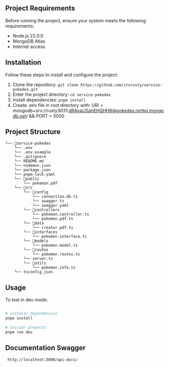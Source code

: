 ## Project Requirements

Before running the project, ensure your system meets the following requirements:

- Node.js 22.0.0
- MongoDB Atlas
- Internet access

## Installation

Follow these steps to install and configure the project:

1. Clone the repository: `git clone https://github.com/itsrusty/service-pokedex.git`
2. Enter the project directory: `cd service-pokedex`
3. Install dependencies: `pnpm install`
4. Create .env file in root directory with: URI = mongodb+srv://rusty3031:dRAvaIJ5ahEHQHH6@pokedex.rsrttpi.mongodb.net/ && PORT = 5000


## Project Structure

```
└── 📁service-pokedex
    └── .env
    └── .env.example
    └── .gitignore
    └── README.md
    └── nodemon.json
    └── package.json
    └── pnpm-lock.yaml
    └── 📁public
        └── pokemon.pdf
    └── 📁src
        └── 📁config
            └── connection.db.ts
            └── swagger.ts
            └── swagger.yaml
        └── 📁controllers
            └── pokemon.controller.ts
            └── pokemon.pdf.ts
        └── 📁data
            └── creator.pdf.ts
        └── 📁interfaces
            └── pokemon.interface.ts
        └── 📁models
            └── pokemon.model.ts
        └── 📁routes
            └── pokemon.routes.ts
        └── server.ts
        └── 📁utils
            └── pokemon.info.ts
    └── tsconfig.json
```

## Usage

To test in dev mode:

```bash

# instalar dependencias
pnpm install

# iniciar proyecto
pnpm run dev

```

## Documentation Swagger
```bash
 http://localhost:5000/api-docs/
```
